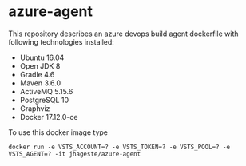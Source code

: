 # azure-agent

This repository describes an azure devops build agent dockerfile with following technologies installed:
* Ubuntu 16.04
* Open JDK 8
* Gradle 4.6
* Maven 3.6.0
* ActiveMQ 5.15.6
* PostgreSQL 10
* Graphviz
* Docker 17.12.0-ce

To use this docker image type

`docker run -e VSTS_ACCOUNT=? -e VSTS_TOKEN=? -e VSTS_POOL=? -e VSTS_AGENT=? -it jhageste/azure-agent`